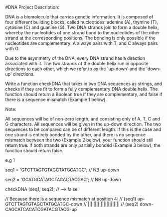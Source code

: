 #DNA Project
Description:

DNA is a biomolecule that carries genetic information. It is composed of four different building blocks, called nucleotides: adenine (A), thymine (T), cytosine (C) and guanine (G). Two DNA strands join to form a double helix, whereby the nucleotides of one strand bond to the nucleotides of the other strand at the corresponding positions. The bonding is only possible if the nucleotides are complementary: A always pairs with T, and C always pairs with G.

Due to the asymmetry of the DNA, every DNA strand has a direction associated with it. The two strands of the double helix run in opposite directions to each other, which we refer to as the 'up-down' and the 'down-up' directions.

Write a function checkDNA that takes in two DNA sequences as strings, and checks if they are fit to form a fully complementary DNA double helix. The function should return a Boolean true if they are complementary, and false if there is a sequence mismatch (Example 1 below).

Note:

All sequences will be of non-zero length, and consisting only of A, T, C and G characters.
All sequences will be given in the up-down direction.
The two sequences to be compared can be of different length. If this is the case and one strand is entirely bonded by the other, and there is no sequence mismatch between the two (Example 2 below), your function should still return true.
If both strands are only partially bonded (Example 3 below), the function should return false.


e.g 1

seq1 = 'GTCTTAGTGTAGCTATGCATGC';  // NB up-down

seq2 = 'GCATGCATAGCTACACTACGAC';  // NB up-down

checkDNA (seq1, seq2);
// --> false

// Because there is a sequence mismatch at position 4:
// (seq1)    up-GTCTTAGTGTAGCTATGCATGC-down
//              ||| ||||||||||||||||||
// (seq2)  down-CAGCATCACATCGATACGTACG-up
